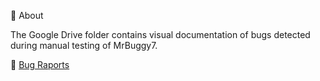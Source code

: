 📸 About

The Google Drive folder contains visual documentation of bugs detected during manual testing of MrBuggy7.  

📂 [Bug Raports](https://drive.google.com/drive/folders/1e4xR-TciS_XU_y0bTS_wcnZeNOlcmZ3w?usp=sharing)
